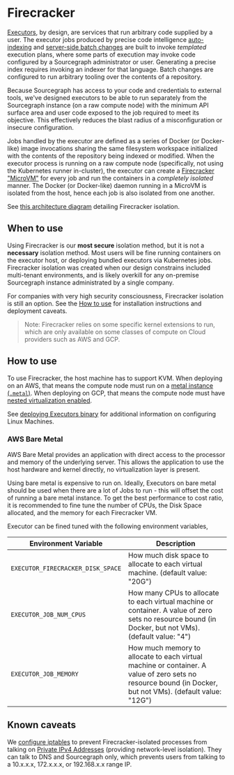 # Firecracker

[Executors](./index.md), by design, are services that run arbitrary code supplied by a user. The executor jobs produced by precise code intelligence [auto-indexing](../../code_navigation/explanations/auto_indexing.md) and [server-side batch changes](../../batch_changes/explanations/server_side.md) are built to invoke _templated_ execution plans, where some parts of execution may invoke code configured by a Sourcegraph administrator or user. Generating a precise index requires invoking an indexer for that language. Batch changes are configured to run arbitrary tooling over the contents of a repository.

Because Sourcegraph has access to your code and credentials to external tools, we've designed executors to be able to run separately from the Sourcegraph instance (on a raw compute node) with the minimum API surface area and user code exposed to the job required to meet its objective. This effectively reduces the blast radius of a misconfiguration or insecure configuration.

Jobs handled by the executor are defined as a series of Docker (or Docker-like) image invocations sharing the same filesystem workspace initialized with the contents of the repository being indexed or modified. When the executor process is running on a raw compute node (specifically, not using the Kubernetes runner in-cluster), the executor can create a [Firecracker "MicroVM"](https://firecracker-microvm.github.io/) for every job and run the containers in a _completely isolated_ manner. The Docker (or Docker-like) daemon running in a MicroVM is isolated from the host, hence each job is also isolated from one another.

See [this architecture diagram](./index.md#firecracker) detailing Firecracker isolation.

## When to use

Using Firecracker is our **most secure** isolation method, but it is not a **necessary** isolation method. Most users will be fine running containers on the executor host, or deploying bundled executors via Kubernetes jobs. Firecracker isolation was created when our design constrains included multi-tenant environments, and is likely overkill for any on-premise Sourcegraph instance administrated by a single company.

For companies with very high security consciousness, Firecracker isolation is still an option. See the [How to use](firecracker.md#how-to-use) for installation instructions and deployment caveats.

> Note: Firecracker relies on some specific kernel extensions to run, which are only available on some classes of compute on Cloud providers such as AWS and GCP.

## How to use

To use Firecracker, the host machine has to support KVM. When deploying on an AWS, that means the compute node must run on a [metal instance (`.metal`)](https://docs.aws.amazon.com/AWSEC2/latest/UserGuide/instance-types.html). When deploying on GCP, that means the compute node must have [nested virtualization enabled](https://cloud.google.com/compute/docs/instances/nested-virtualization/enabling).

See [deploying Executors binary](./deploy_executors_binary.md) for additional information on configuring Linux Machines.

### AWS Bare Metal

AWS Bare Metal provides an application with direct access to the processor and memory of the underlying server. This
allows the application to use the host hardware and kernel directly, no virtualization layer is present.

Using bare metal is expensive to run on. Ideally, Executors on bare metal should be used when there are a lot of Jobs to
run - this will offset the cost of running a bare metal instance. To get the best performance to cost ratio, it is
recommended to fine tune the number of CPUs, the Disk Space allocated, and the memory for each Firecracker VM.

Executor can be fined tuned with the following environment variables,

| Environment Variable              | Description                                                                                                                                               |
|-----------------------------------|-----------------------------------------------------------------------------------------------------------------------------------------------------------|
| `EXECUTOR_FIRECRACKER_DISK_SPACE` | How much disk space to allocate to each virtual machine. (default value: "20G")                                                                           |
| `EXECUTOR_JOB_NUM_CPUS`           | How many CPUs to allocate to each virtual machine or container. A value of zero sets no resource bound (in Docker, but not VMs). (default value: "4")     |
| `EXECUTOR_JOB_MEMORY`             | How much memory to allocate to each virtual machine or container. A value of zero sets no resource bound (in Docker, but not VMs). (default value: "12G") |

## Known caveats

We [configure iptables](https://sourcegraph.com/github.com/sourcegraph/sourcegraph/-/blob/enterprise/cmd/executor/internal/run/install.go?L229-255) to prevent Firecracker-isolated processes from talking on [Private IPv4 Addresses](https://en.wikipedia.org/wiki/Private_network#Private_IPv4_addresses) (providing network-level isolation). They can talk to DNS and Sourcegraph only, which prevents users from talking to a 10.x.x.x, 172.x.x.x, or 192.168.x.x range IP.
